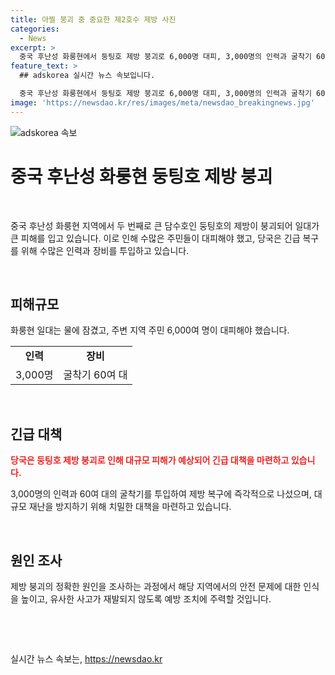 ```yaml
---
title: 아찔 붕괴 중 중요한 제2호수 제방 사진
categories:
  - News
excerpt: >
  중국 후난성 화룽현에서 둥팅호 제방 붕괴로 6,000명 대피, 3,000명의 인력과 굴착기 60여 대가 응급 복구에 나섰다.
feature_text: >
  ## adskorea 실시간 뉴스 속보입니다.

  중국 후난성 화룽현에서 둥팅호 제방 붕괴로 6,000명 대피, 3,000명의 인력과 굴착기 60여 대가 응급 복구에 나섰다.
image: 'https://newsdao.kr/res/images/meta/newsdao_breakingnews.jpg'
---
```


<p><img src="https://newsdao.kr/res/images/meta/newsdao_breakingnews.jpg" alt="adskorea 속보" /></p>

<h1>중국 후난성 화룽현 둥팅호 제방 붕괴</h1>

<p data-ke-size="size16">&nbsp;</p>

<p>중국 후난성 화룽현 지역에서 두 번째로 큰 담수호인 둥팅호의 제방이 붕괴되어 일대가 큰 피해를 입고 있습니다. 이로 인해 수많은 주민들이 대피해야 했고, 당국은 긴급 복구를 위해 수많은 인력과 장비를 투입하고 있습니다.</p>

<p data-ke-size="size16">&nbsp;</p>

<h2 data-ke-size="size26">피해규모</h2>

<p data-ke-size="size16">화룽현 일대는 물에 잠겼고, 주변 지역 주민 6,000여 명이 대피해야 했습니다.</p>

<table>
  <tr>
    <td style="text-align: center; height: 17px;"><b>인력</b></td>
    <td style="text-align: center; height: 17px;"><b>장비</b></td>
  </tr>
  <tr>
    <td style="text-align: center; height: 17px;">3,000명</td>
    <td style="text-align: center; height: 17px;">굴착기 60여 대</td>
  </tr>
</table>

<p data-ke-size="size16">&nbsp;</p>

<h2 data-ke-size="size26">긴급 대책</h2>

<p data-ke-size="size16"><b><span style="color: #ee2323;">당국은 둥팅호 제방 붕괴로 인해 대규모 피해가 예상되어 긴급 대책을 마련하고 있습니다.</span></b></p>

<p data-ke-size="size16">3,000명의 인력과 60여 대의 굴착기를 투입하여 제방 복구에 즉각적으로 나섰으며, 대규모 재난을 방지하기 위해 치밀한 대책을 마련하고 있습니다.</p>

<p data-ke-size="size16">&nbsp;</p>

<h2 data-ke-size="size26">원인 조사</h2>

<p data-ke-size="size16">제방 붕괴의 정확한 원인을 조사하는 과정에서 해당 지역에서의 안전 문제에 대한 인식을 높이고, 유사한 사고가 재발되지 않도록 예방 조치에 주력할 것입니다.</p>

<p data-ke-size="size16">&nbsp;</p>

<p data-ke-size="size16">&nbsp;</p>
실시간 뉴스 속보는, <a href="https://newsdao.kr" rel="dofollow">https://newsdao.kr</a>


